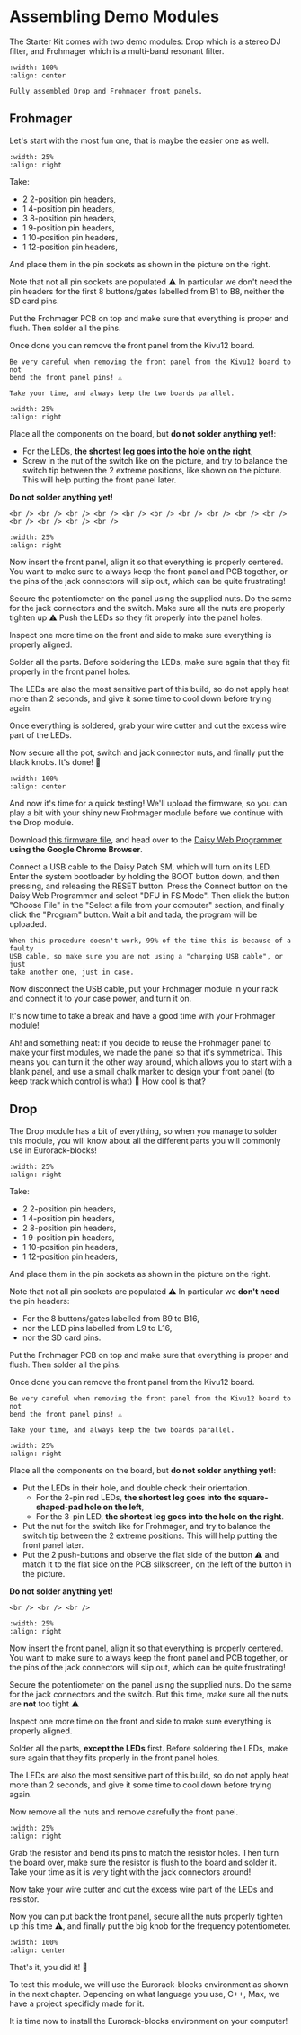 # Assembling Demo Modules

The Starter Kit comes with two demo modules: Drop which is a stereo DJ filter,
and Frohmager which is a multi-band resonant filter.

```{figure} demos-modules.jpg
:width: 100%
:align: center

Fully assembled Drop and Frohmager front panels.
```


## Frohmager

Let's start with the most fun one, that is maybe the easier one as well.

```{image} demos-frohmager-pins.svg
:width: 25%
:align: right
```

Take:
- 2 2-position pin headers,
- 1 4-position pin headers,
- 3 8-position pin headers,
- 1 9-position pin headers,
- 1 10-position pin headers,
- 1 12-position pin headers,

And place them in the pin sockets as shown in the picture on the right.

Note that not all pin sockets are populated ⚠️
In particular we don't need the pin headers for the first 8 buttons/gates
labelled from B1 to B8, neither the SD card pins.

Put the Frohmager PCB on top and make sure that everything is proper and flush.
Then solder all the pins.

Once done you can remove the front panel from the Kivu12 board.

```{warning}
Be very careful when removing the front panel from the Kivu12 board to not
bend the front panel pins! ⚠️

Take your time, and always keep the two boards parallel.
```

```{image} demos-frohmager-parts.svg
:width: 25%
:align: right
```

Place all the components on the board, but **do not solder anything yet!**:

- For the LEDs, **the shortest leg goes into the hole on the right**,
- Screw in the nut of the switch like on the picture, and try to balance the switch tip
   between the 2 extreme positions, like shown on the picture.
   This will help putting the front panel later.

**Do not solder anything yet!**

```{raw} html
<br /> <br /> <br /> <br /> <br /> <br /> <br /> <br /> <br /> <br /> <br /> <br /> <br /> <br />
```

```{image} demos-frohmager-screw.jpg
:width: 25%
:align: right
```

Now insert the front panel, align it so that everything is properly centered.
You want to make sure to always keep the front panel and PCB together, or the pins of the
jack connectors will slip out, which can be quite frustrating!

Secure the potentiometer on the panel using the supplied nuts. Do the same for the jack
connectors and the switch. Make sure all the nuts are properly tighten up ⚠️
Push the LEDs so they fit properly into the panel holes.

Inspect one more time on the front and side to make sure everything is properly aligned.

Solder all the parts.
Before soldering the LEDs, make sure again that they fit properly in the front panel holes.

The LEDs are also the most sensitive part of this build, so do not apply heat more than 2 seconds,
and give it some time to cool down before trying again.

Once everything is soldered, grab your wire cutter and cut the excess wire part
of the LEDs.

Now secure all the pot, switch and jack connector nuts, and finally put the black knobs.
It's done! 🎉

```{image} demos-frohmager-assembled.jpg
:width: 100%
:align: center
```

And now it's time for a quick testing!
We'll upload the firmware,
so you can play a bit with your shiny new Frohmager module before we continue with the Drop module.

Download [this firmware file](https://github.com/ohmtech-rdi/eurorack-blocks/blob/main/samples/frohmager/artifacts/daisy/Release/Frohmager.bin), and head over to the
[Daisy Web Programmer](https://electro-smith.github.io/Programmer/)
**using the Google Chrome Browser**.

Connect a USB cable to the Daisy Patch SM, which will turn on its LED.
Enter the system bootloader by holding the BOOT button down, and then pressing,
and releasing the RESET button.
Press the Connect button on the Daisy Web Programmer and select "DFU in FS Mode".
Then click the button "Choose File" in the "Select a file from your computer" section,
and finally click the "Program" button. Wait a bit and tada, the program will be uploaded.

```{important}
When this procedure doesn't work, 99% of the time this is because of a faulty
USB cable, so make sure you are not using a "charging USB cable", or just
take another one, just in case.
```

Now disconnect the USB cable, put your Frohmager module in your rack and connect it
to your case power, and turn it on.

It's now time to take a break and have a good time with your Frohmager module!

Ah! and something neat: if you decide to reuse the Frohmager panel to make your first
modules, we made the panel so that it's symmetrical. This means you can turn it the
other way around, which allows you to start with a blank panel, and use a small chalk marker
to design your front panel (to keep track which control is what) 🤯 How cool is that?


## Drop

The Drop module has a bit of everything, so when you manage to solder this module,
you will know about all the different parts you will commonly use in Eurorack-blocks!

```{image} demos-drop-pins.svg
:width: 25%
:align: right
```

Take:
- 2 2-position pin headers,
- 1 4-position pin headers,
- 2 8-position pin headers,
- 1 9-position pin headers,
- 1 10-position pin headers,
- 1 12-position pin headers,

And place them in the pin sockets as shown in the picture on the right.

Note that not all pin sockets are populated ⚠️
In particular we **don't need** the pin headers:
- For the 8 buttons/gates labelled from B9 to B16,
- nor the LED pins labelled from L9 to L16,
- nor the SD card pins.

Put the Frohmager PCB on top and make sure that everything is proper and flush.
Then solder all the pins.

Once done you can remove the front panel from the Kivu12 board.

```{warning}
Be very careful when removing the front panel from the Kivu12 board to not
bend the front panel pins! ⚠️

Take your time, and always keep the two boards parallel.
```

```{image} demos-drop-parts.svg
:width: 25%
:align: right
```

Place all the components on the board, but **do not solder anything yet!**:

- Put the LEDs in their hole, and double check their orientation.
   - For the 2-pin red LEDs, **the shortest leg goes into the square-shaped-pad hole on the left**,
   - For the 3-pin LED, **the shortest leg goes into the hole on the right**.
- Put the nut for the switch like for Frohmager, and try to balance the switch tip
   between the 2 extreme positions.
   This will help putting the front panel later.
- Put the 2 push-buttons and observe the flat side of the button ⚠️ and match it
   to the flat side on the PCB silkscreen, on the left of the button
   in the picture.

**Do not solder anything yet!**

```{raw} html
<br /> <br /> <br /> 
```

```{image} demos-drop-screw.jpg
:width: 25%
:align: right
```

Now insert the front panel, align it so that everything is properly centered.
You want to make sure to always keep the front panel and PCB together, or the pins of the
jack connectors will slip out, which can be quite frustrating!

Secure the potentiometer on the panel using the supplied nuts. Do the same for the jack
connectors and the switch. But this time, make sure all the nuts are **not** too tight ⚠️

Inspect one more time on the front and side to make sure everything is properly aligned.

Solder all the parts, **except the LEDs** first.
Before soldering the LEDs, make sure again that they fits properly in the front panel holes.

The LEDs are also the most sensitive part of this build, so do not apply heat more than 2 seconds,
and give it some time to cool down before trying again.

Now remove all the nuts and remove carefully the front panel.

```{image} demos-drop-resistor.jpg
:width: 25%
:align: right
```

Grab the resistor and bend its pins to match the resistor holes.
Then turn the board over, make sure the resistor is flush to the board and
solder it. Take your time as it is very tight with the jack connectors around!

Now take your wire cutter and cut the excess wire part of the LEDs and resistor.

Now you can put back the front panel, secure all the nuts properly tighten up this time ⚠️,
and finally put the big knob for the frequency potentiometer.

```{image} demos-drop-assembled.jpg
:width: 100%
:align: center
```

That's it, you did it! 🎉

To test this module, we will use the Eurorack-blocks environment as shown in the next
chapter. Depending on what language you use, C++, Max, we have a project
specificly made for it.

It is time now to install the Eurorack-blocks environment on your computer!

